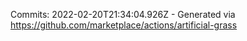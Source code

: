 Commits: 2022-02-20T21:34:04.926Z - Generated via https://github.com/marketplace/actions/artificial-grass
<br>
